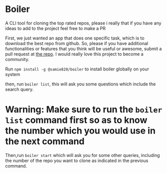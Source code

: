 # Boiler
A CLI tool for cloning the top rated repos, please i really that if you have any ideas to add to the project feel free to make a PR

First, we just wanted an app that does one specific task, which is to download the best repo from github. So, please if you have additional functionalities or features that you think will be useful or awesome, submit a pull request at [the repo](https://github.com/samie820/Boiler). I would really love this project to become a community.

Run `npm install -g @samie820/boiler` to install boiler globally on your system

then, run `boiler list`, this will ask you some questions which include the search query.

# Warning: Make sure to run the `boiler list` command first so as to know the number which you would use in the next command

Then,run `boiler start` which will ask you for some other queries, including the number of the repo you want to clone as indicated in the previous command.



